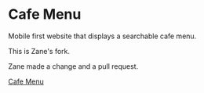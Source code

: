 # Cafe Menu
Mobile first website that displays a searchable cafe menu.

This is Zane's fork.

Zane made a change and a pull request.

[Cafe Menu](https://josephclaymiller.github.io/cafe-menu/)
